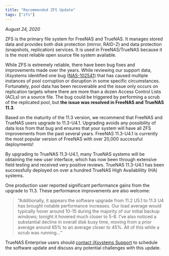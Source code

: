 ```yaml
---
title: "Recommended ZFS Update"
tags: ["zfs"]
---
```


*August 24, 2020*

ZFS is the primary file system for FreeNAS and TrueNAS.
It manages stored data and provides both disk protection (mirror, RAID-Z) and data protection (snapshots, replication) services.
It is used in FreeNAS/TrueNAS because it is the most reliable open source file system available.

While ZFS is extremely reliable, there have been bug fixes and improvements made over the years.
While reviewing our support data, iXsystems identified one bug ([NAS-102541](https://jira.ixsystems.com/browse/NAS-102541)) that has caused multiple instances of pool corruption or disruption in some specific circumstances.
Fortunately, pool data has been recoverable and the issue only occurs on replication targets where there are more than a dozen Access Control Lists (ACLs) on a source file.
The bug could be triggered by performing a scrub of the replicated pool, but **the issue was resolved in FreeNAS and TrueNAS 11.3**.

Based on the maturity of the 11.3 version, we recommend that FreeNAS and TrueNAS users upgrade to 11.3-U4.1.
Upgrading avoids any possibility of data loss from that bug and ensures that your system will have all ZFS improvements from the past several years.
FreeNAS 11.3-U4.1 is currently the most popular version of FreeNAS with over 20,000 successful deployments!

By upgrading to TrueNAS 11.3-U4.1, many TrueNAS systems will be obtaining the new user interface, which has now been through extensive field testing and received very positive reviews.
TrueNAS 11.3-U4.1 has been successfully deployed on over a hundred TrueNAS High Availablility (HA) systems.

One production user reported significant performance gains from the upgrade to 11.3.
These performance improvements are also welcome:

> “Additionally, it appears the software upgrade from 11.2 U5.1 to 11.3 U4 has brought notable performance increases.
> Our load average would typically hover around 10-15 during the majority of our initial backup windows; tonight it hovered much closer to 5-8.
> I've also noticed a substantial decline in overall disk busy time, moving from a prior average around 65% to an average closer to 45%.
> All of this while a scrub was running…“
 
TrueNAS Enterprise users should [contact iXsystems Support](/hub/initial-setup/support/#contacting-ixsystems-support) to schedule the software update and discuss any potential challenges with this update.
